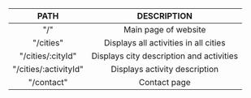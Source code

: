 |            **PATH**           |              **DESCRIPTION**             |
|:-----------------------------:|:----------------------------------------:|
| "/"                           | Main page of website                     |
| "/cities"                     | Displays all activities in all cities    |
| "/cities/:cityId"             | Displays city description and activities |
| "/cities/:activityId"         | Displays activity description            |
| "/contact"                    | Contact page                             |